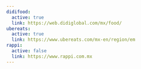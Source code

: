 ```yaml
---
didifood:
  active: true
  link: https://web.didiglobal.com/mx/food/
ubereats:
  active: true
  link: https://www.ubereats.com/mx-en/region/em
rappi:
  active: false
  link: https://www.rappi.com.mx
---
```


